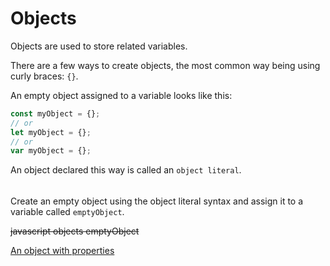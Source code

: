 # Objects

Objects are used to store related variables.

There are a few ways to create objects, the most common way being using curly braces: `{}`.

An empty object assigned to a variable looks like this:

```js
const myObject = {};
// or
let myObject = {};
// or
var myObject = {};
```

An object declared this way is called an `object literal`.

######

Create an empty object using the object literal syntax and assign it to a variable called `emptyObject`.

~~javascript objects emptyObject~~

<nav>
    <a href="/javascript/objects/introduction/object-with-properties" class="next">An object with properties</a>
</nav>
